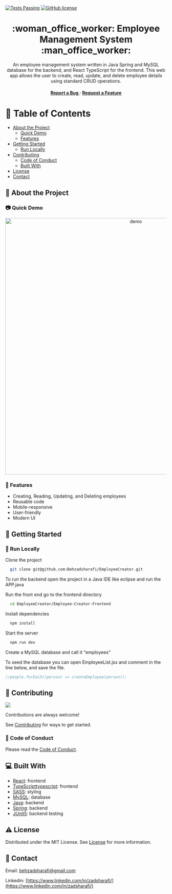 [![Tests Passing](https://github.com/Behzadsharafi/EmployeeCreator/actions/workflows/test.yml/badge.svg)](https://github.com/Behzadsharafi/EmployeeCreator/actions/workflows/Test.yml)
[![GitHub license](https://img.shields.io/badge/license-MIT-blue.svg)](https://github.com/Behzadsharafi/EmployeeCreator/blob/main/LICENSE)

<div align='center'>

<h1> :woman_office_worker: Employee Management System :man_office_worker: </h1>
<p>An employee management system written in Java Spring and MySQL database for the backend, and React TypeScript for the frontend. This web app allows the user to create, read, update, and delete employee details using standard CRUD operations.</p>

<h4>  <a href="https://github.com/Behzadsharafi/EmployeeCreator/issues"> Report a Bug </a> <span> · </span> <a href="https://github.com/Behzadsharafi/EmployeeCreator/issues"> Request a Feature </a> </h4>

</div>

# :notebook_with_decorative_cover: Table of Contents

- [About the Project](#star2-about-the-project)
  - [Quick Demo](#camera-quick-demo)
  - [Features](#dart-features)
- [Getting Started](#toolbox-getting-started)
  - [Run Locally](#running-run-locally)
- [Contributing](#wave-contributing)
  - [Code of Conduct](#scroll-code-of-conduct)
  - [Built With](#computer-built-with)
- [License](#warning-license)
- [Contact](#handshake-contact)

## :star2: About the Project

### :camera: Quick Demo

<div align="center"> <a href="#"><img src="employee-creator-frontend/src/assets/demo.gif" alt='demo' width='800'/></a> </div>

### :dart: Features

- Creating, Reading, Updating, and Deleting employees
- Reusable code
- Mobile-responsive
- User-friendly
- Modern UI

## :toolbox: Getting Started

### :running: Run Locally

Clone the project

```bash
  git clone git@github.com:Behzadsharafi/EmployeeCreator.git
```

To run the backend open the project in a Java IDE like eclipse and run the APP.java

Run the front end go to the frontend directory

```bash
  cd EmployeeCreator/Employee-Creator-Frontend
```

Install dependencies

```bash
  npm install
```

Start the server

```bash
  npm run dev
```

Create a MySQL database and call it "employees"

To seed the database you can open EmployeeList.jsx and comment in the line below, and save the file.

```jsx
//people.forEach((person) => createEmployee(person));
```

## :wave: Contributing

<a href="https://github.com/Behzadsharafi/EmployeeCreator/graphs/contributors"> <img src="https://contrib.rocks/image?repo=Louis3797/awesome-readme-template" /> </a>

Contributions are always welcome!

See [Contributing](https://github.com/Behzadsharafi/EmployeeCreator/blob/master/CONTRIBUTING.md) for ways to get started.

### :scroll: Code of Conduct

Please read the [Code of Conduct](https://github.com/Behzadsharafi/EmployeeCreator/blob/master/CODE_OF_CONDUCT.md).

## :computer: Built With

- [React](https://react.dev/): frontend
- [TypeScripttypescript](https://www.typescriptlang.org/): frontend
- [SASS](https://sass-lang.com/): styling
- [MySQL](https://www.mysql.com/): database
- [Java](https://www.java.com/en/): backend
- [Spring](https://spring.io/): backend
- [JUnit5](https://junit.org/junit5/): backend testing

## :warning: License

Distributed under the MIT License. See [License](https://github.com/Behzadsharafi/EmployeeCreator/blob/master/LICENSE) for more information.

## :handshake: Contact

Email: behzadsharafi@gmail.com

Linkedin: [https://www.linkedin.com/in/zadsharafi/](https://www.linkedin.com/in/zadsharafi/)
